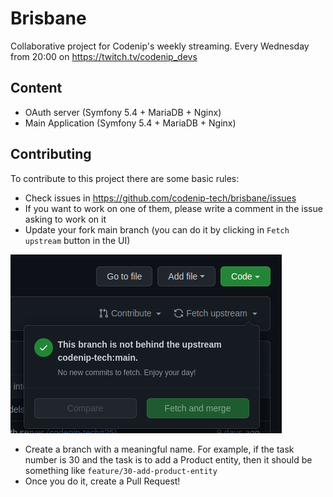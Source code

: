 # Brisbane

Collaborative project for Codenip's weekly streaming. Every Wednesday from 20:00 on https://twitch.tv/codenip_devs


## Content
- OAuth server (Symfony 5.4 + MariaDB + Nginx)
- Main Application (Symfony 5.4 + MariaDB + Nginx)

## Contributing
To contribute to this project there are some basic rules:
- Check issues in https://github.com/codenip-tech/brisbane/issues
- If you want to work on one of them, please write a comment in the issue asking to work on it
- Update your fork main branch (you can do it by clicking in `Fetch upstream` button in the UI)

![img.png](docs/img/img.png)
- Create a branch with a meaningful name. For example, if the task number is 30 and the task is to add a Product entity, then it should be something like `feature/30-add-product-entity`
- Once you do it, create a Pull Request!